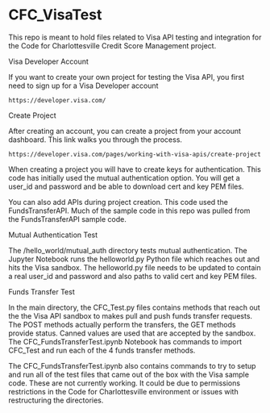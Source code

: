 # CFC_VisaTest
This repo is meant to hold files related to Visa API testing and integration for the Code for Charlottesville Credit Score Management project.

Visa Developer Account

  If you want to create your own project for testing the Visa API, you first need to sign up for a Visa Developer account

    https://developer.visa.com/

Create Project 

  After creating an account, you can create a project from your account dashboard.  This link walks you through the process.
    
    https://developer.visa.com/pages/working-with-visa-apis/create-project

  When creating a project you will have to create keys for authentication. This code has initially used the mutual authentication option.  You will get a user_id and password and be able to download cert and key PEM files.
	
  You can also add APIs during project creation.  This code used the FundsTransferAPI.  Much of the sample code in this repo was pulled from the FundsTransferAPI sample code.
	
Mutual Authentication Test

  The /hello_world/mutual_auth directory tests mutual authentication.  The Jupyter Notebook runs the helloworld.py Python file which reaches out and hits the Visa sandbox.  The helloworld.py file needs to be updated to contain a real user_id and password and also paths to valid cert and key PEM files.

Funds Transfer Test

  In the main directory, the CFC_Test.py files contains methods that reach out the the Visa API sandbox to makes pull and push funds transfer requests.  The POST methods actually perform the transfers, the GET methods provide status.  Canned values are used that are accepted by the sandbox.  The CFC_FundsTransferTest.ipynb Notebook has commands to import CFC_Test and run each of the 4 funds transfer methods.
	
  The CFC_FundsTransferTest.ipynb also contains commands to try to setup and run all of the test files that came out of the box with the Visa sample code.  These are not currently working.  It could be due to permissions restrictions in the Code for Charlottesville environment or issues with restructuring the directories.
	

